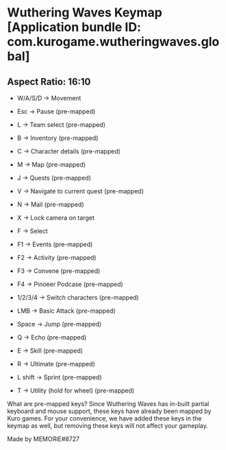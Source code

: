 # Wuthering Waves Keymap [Application bundle ID: com.kurogame.wutheringwaves.global]

## Aspect Ratio: 16:10

- W/A/S/D -> Movement<br />
- Esc -> Pause (pre-mapped)<br />

- L -> Team select (pre-mapped)<br />
- B -> Inventory (pre-mapped)<br />
- C -> Character details (pre-mapped)<br />
- M -> Map (pre-mapped)<br />
- J -> Quests (pre-mapped)<br />
- V -> Navigate to current quest (pre-mapped)<br />
- N -> Mail (pre-mapped)<br />
- X -> Lock camera on target<br />
- F -> Select<br />

- F1 -> Events (pre-mapped)<br />
- F2 -> Activity (pre-mapped)<br />
- F3 -> Convene (pre-mapped)<br />
- F4 -> Pinoeer Podcase (pre-mapped)<br />

- 1/2/3/4 -> Switch characters (pre-mapped)<br />
- LMB -> Basic Attack (pre-mapped)<br />
- Space -> Jump (pre-mapped)<br />
- Q -> Echo (pre-mapped)<br />
- E -> Skill (pre-mapped)<br />
- R -> Ultimate (pre-mapped)<br />
- L shift -> Sprint (pre-mapped)<br />
- T -> Utility (hold for wheel) (pre-mapped)<br />

What are pre-mapped keys?
Since Wuthering Waves has in-built partial keyboard and mouse support, these keys have already been mapped by Kuro games. For your convenience, we have added these keys in the keymap as well, but removing these keys will not affect your gameplay. 

Made by MEMOЯIE#8727
